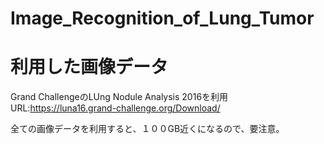 # Image_Recognition_of_Lung_Tumor

# 利用した画像データ
Grand ChallengeのLUng Nodule Analysis 2016を利用
URL:https://luna16.grand-challenge.org/Download/

全ての画像データを利用すると、１００GB近くになるので、要注意。
